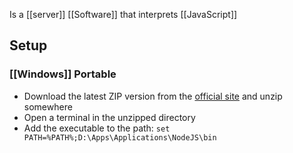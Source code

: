 Is a [[server]] [[Software]] that interprets [[JavaScript]]
## Setup
### [[Windows]] Portable
- Download the latest ZIP version from the [official site](https://nodejs.org/en/download) and unzip somewhere
- Open a terminal in the unzipped directory
- Add the executable to the path: `set PATH=%PATH%;D:\Apps\Applications\NodeJS\bin`